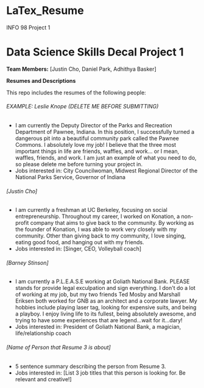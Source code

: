 # LaTex_Resume
INFO 98 Project 1

# Data Science Skills Decal Project 1

**Team Members:** [Justin Cho, Daniel Park, Adhithya Basker]  

**Resumes and Descriptions**  

This repo includes the resumes of the following people:

###### EXAMPLE: Leslie Knope (DELETE ME BEFORE SUBMITTING)
* I am currently the Deputy Director of the Parks and Recreation Department of Pawnee, Indiana. In this position, I successfully turned a dangerous pit into a beautiful community park called the Pawnee Commons. I absolutely love my job! I believe that the three most important things in life are friends, waffles, and work... or I mean, waffles, friends, and work. I am just an example of what you need to do, so please delete me before turning your project in.
* Jobs interested in: City Councilwoman, Midwest Regional Director of the National Parks Service, Governor of Indiana

###### [Justin Cho]
* I am currently a freshman at UC Berkeley, focusing on social entrepreneurship. Throughout my career, I worked on Konation, a non-profit company that aims to give back to the community. By working as the founder of Konation, I was able to work very closely with my community. Other than giving back to my community, I love singing, eating good food, and hanging out with my friends.
* Jobs interested in: [Singer, CEO, Volleyball coach]

###### [Barney Stinson]
* I am currently a P.L.E.A.S.E working at Goliath National Bank. PLEASE stands for provide legal exculpation and sign everything. I don't do a lot of working at my job, but my two friends Ted Mosby and Marshall Eriksen both worked for GNB as an architect and a corporate lawyer. My hobbies include playing laser tag, looking for expensive suits, and being a playboy. I enjoy living life to its fullest, being absolutely awesome, and trying to have some experiences that are legend...wait for it...dary!
* Jobs interested in: President of Goliath National Bank, a magician, life/relationship coach

###### [Name of Person that Resume 3 is about]
* 5 sentence summary describing the person from Resume 3.
* Jobs interested in: [List 3 job titles that this person is looking for. Be relevant and creative!]
